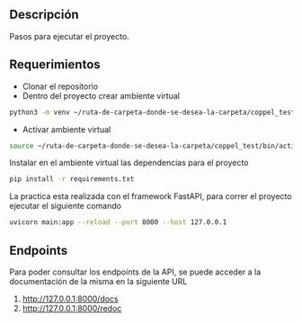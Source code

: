 


## Descripción

Pasos para ejecutar el proyecto.


## Requerimientos

- Clonar el repositorio
- Dentro del proyecto crear ambiente virtual

```bash
python3 -m venv ~/ruta-de-carpeta-donde-se-desea-la-carpeta/coppel_test
```

- Activar ambiente virtual

```bash
source ~/ruta-de-carpeta-donde-se-desea-la-carpeta/coppel_test/bin/activate
```

Instalar en el ambiente virtual las dependencias para el proyecto

```bash
pip install -r requirements.txt
```

La practica esta realizada con el framework FastAPI, para correr el proyecto ejecutar el siguiente comando

```bash
uvicorn main:app --reload --port 8000 --host 127.0.0.1
```

## Endpoints

Para poder consultar los endpoints de la API, se puede acceder a la documentación de la misma en la siguiente URL

1. http://127.0.0.1:8000/docs
2. http://127.0.0.1:8000/redoc


